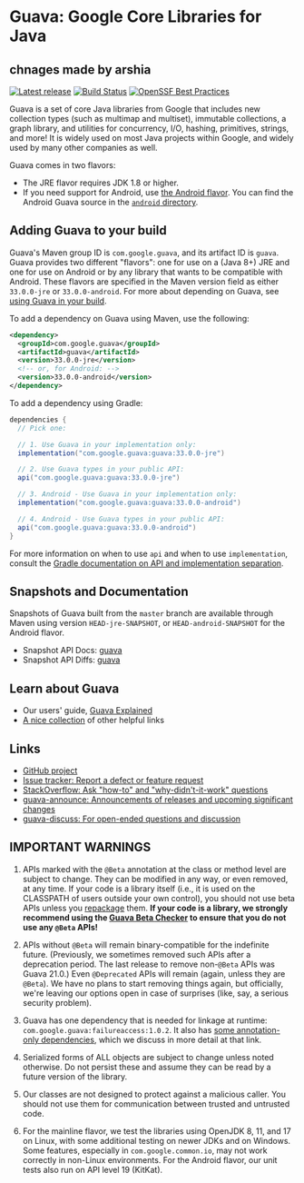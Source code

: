 # Guava: Google Core Libraries for Java
## chnages made by arshia
[![Latest release](https://img.shields.io/github/release/google/guava.svg)](https://github.com/google/guava/releases/latest)
[![Build Status](https://github.com/google/guava/workflows/CI/badge.svg?branch=master)](https://github.com/google/guava/actions)
[![OpenSSF Best Practices](https://bestpractices.coreinfrastructure.org/projects/7197/badge)](https://bestpractices.coreinfrastructure.org/projects/7197)



Guava is a set of core Java libraries from Google that includes new collection
types (such as multimap and multiset), immutable collections, a graph library,
and utilities for concurrency, I/O, hashing, primitives, strings, and more! It
is widely used on most Java projects within Google, and widely used by many
other companies as well.



Guava comes in two flavors:

*   The JRE flavor requires JDK 1.8 or higher.
*   If you need support for Android, use
    [the Android flavor](https://github.com/google/guava/wiki/Android). You can
    find the Android Guava source in the [`android` directory].

[`android` directory]: https://github.com/google/guava/tree/master/android

## Adding Guava to your build

Guava's Maven group ID is `com.google.guava`, and its artifact ID is `guava`.
Guava provides two different "flavors": one for use on a (Java 8+) JRE and one
for use on Android or by any library that wants to be compatible with Android.
These flavors are specified in the Maven version field as either `33.0.0-jre` or
`33.0.0-android`. For more about depending on Guava, see
[using Guava in your build].

To add a dependency on Guava using Maven, use the following:

```xml
<dependency>
  <groupId>com.google.guava</groupId>
  <artifactId>guava</artifactId>
  <version>33.0.0-jre</version>
  <!-- or, for Android: -->
  <version>33.0.0-android</version>
</dependency>
```

To add a dependency using Gradle:

```gradle
dependencies {
  // Pick one:

  // 1. Use Guava in your implementation only:
  implementation("com.google.guava:guava:33.0.0-jre")

  // 2. Use Guava types in your public API:
  api("com.google.guava:guava:33.0.0-jre")

  // 3. Android - Use Guava in your implementation only:
  implementation("com.google.guava:guava:33.0.0-android")

  // 4. Android - Use Guava types in your public API:
  api("com.google.guava:guava:33.0.0-android")
}
```

For more information on when to use `api` and when to use `implementation`,
consult the
[Gradle documentation on API and implementation separation](https://docs.gradle.org/current/userguide/java_library_plugin.html#sec:java_library_separation).

## Snapshots and Documentation

Snapshots of Guava built from the `master` branch are available through Maven
using version `HEAD-jre-SNAPSHOT`, or `HEAD-android-SNAPSHOT` for the Android
flavor.

-   Snapshot API Docs: [guava][guava-snapshot-api-docs]
-   Snapshot API Diffs: [guava][guava-snapshot-api-diffs]

## Learn about Guava

-   Our users' guide, [Guava Explained]
-   [A nice collection](https://www.tfnico.com/presentations/google-guava) of
    other helpful links

## Links

-   [GitHub project](https://github.com/google/guava)
-   [Issue tracker: Report a defect or feature request](https://github.com/google/guava/issues/new)
-   [StackOverflow: Ask "how-to" and "why-didn't-it-work" questions](https://stackoverflow.com/questions/ask?tags=guava+java)
-   [guava-announce: Announcements of releases and upcoming significant changes](https://groups.google.com/group/guava-announce)
-   [guava-discuss: For open-ended questions and discussion](https://groups.google.com/group/guava-discuss)

## IMPORTANT WARNINGS

1.  APIs marked with the `@Beta` annotation at the class or method level are
    subject to change. They can be modified in any way, or even removed, at any
    time. If your code is a library itself (i.e., it is used on the CLASSPATH of
    users outside your own control), you should not use beta APIs unless you
    [repackage] them. **If your code is a library, we strongly recommend using
    the [Guava Beta Checker] to ensure that you do not use any `@Beta` APIs!**

2.  APIs without `@Beta` will remain binary-compatible for the indefinite
    future. (Previously, we sometimes removed such APIs after a deprecation
    period. The last release to remove non-`@Beta` APIs was Guava 21.0.) Even
    `@Deprecated` APIs will remain (again, unless they are `@Beta`). We have no
    plans to start removing things again, but officially, we're leaving our
    options open in case of surprises (like, say, a serious security problem).

3.  Guava has one dependency that is needed for linkage at runtime:
    `com.google.guava:failureaccess:1.0.2`. It also has
    [some annotation-only dependencies][guava-deps], which we discuss in more
    detail at that link.

4.  Serialized forms of ALL objects are subject to change unless noted
    otherwise. Do not persist these and assume they can be read by a future
    version of the library.

5.  Our classes are not designed to protect against a malicious caller. You
    should not use them for communication between trusted and untrusted code.

6.  For the mainline flavor, we test the libraries using OpenJDK 8, 11, and 17
    on Linux, with some additional testing on newer JDKs and on Windows. Some
    features, especially in `com.google.common.io`, may not work correctly in
    non-Linux environments. For the Android flavor, our unit tests also run on
    API level 19 (KitKat).

[guava-snapshot-api-docs]: https://guava.dev/releases/snapshot-jre/api/docs/
[guava-snapshot-api-diffs]: https://guava.dev/releases/snapshot-jre/api/diffs/
[Guava Explained]: https://github.com/google/guava/wiki/Home
[Guava Beta Checker]: https://github.com/google/guava-beta-checker

<!-- References -->

[using Guava in your build]: https://github.com/google/guava/wiki/UseGuavaInYourBuild
[repackage]: https://github.com/google/guava/wiki/UseGuavaInYourBuild#what-if-i-want-to-use-beta-apis-from-a-library-that-people-use-as-a-dependency
[guava-deps]: https://github.com/google/guava/wiki/UseGuavaInYourBuild#what-about-guavas-own-dependencies
